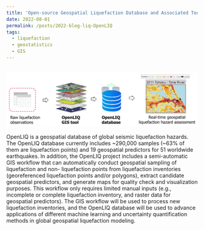 ```yaml
---
title: 'Open-source Geospatial Liquefaction Database and Associated Tools'
date: 2022-08-01
permalink: /posts/2022-blog-liq-OpenLIQ
tags:
  - liquefaction
  - geostatistics
  - GIS
---
```


<br/><img src='/images/liq-OpenLIQ.png'>

OpenLIQ is a geospatial database of global seismic liquefaction hazards. The OpenLIQ database currently includes ~290,000 samples (~63% of them are liquefaction points) and 19 geospatial predictors for 51 worldwide earthquakes. In addition, the OpenLIQ project includes a semi-automatic GIS workflow that can automatically conduct geospatial sampling of liquefaction and non- liquefaction points from liquefaction inventories (georeferenced liquefaction points and/or polygons), extract candidate geospatial predictors, and generate maps for quality check and visualization purposes. This workflow only requires limited manual inputs (e.g., incomplete or complete liquefaction inventory, and raster data for geospatial predictors). The GIS workflow will be used to process new liquefaction inventories, and the OpenLIQ database will be used to advance applications of different machine learning and uncertainty quantification methods in global geospatial liquefaction modeling.


